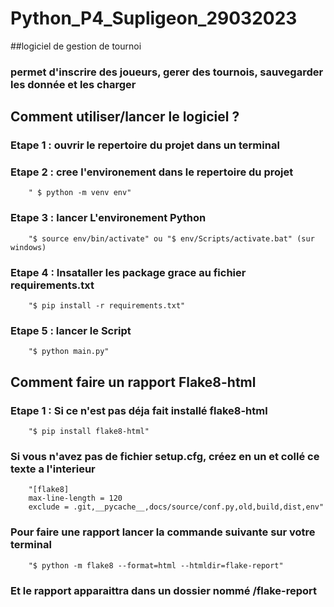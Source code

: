# Python_P4_Supligeon_29032023

##logiciel de gestion de tournoi
### permet d'inscrire des joueurs, gerer des tournois, sauvegarder les donnée et les charger


## Comment utiliser/lancer le logiciel ?

### Etape 1 : ouvrir le repertoire du projet dans un terminal

### Etape 2 : cree l'environement dans le repertoire du projet
        " $ python -m venv env"

### Etape 3 : lancer L'environement Python
        "$ source env/bin/activate" ou "$ env/Scripts/activate.bat" (sur windows)

### Etape 4 : Insataller les package grace au fichier requirements.txt
        "$ pip install -r requirements.txt"

### Etape 5 : lancer le Script
        "$ python main.py"

## Comment faire un rapport Flake8-html
### Etape 1 : Si ce n'est pas déja fait installé flake8-html
        "$ pip install flake8-html"
### Si vous n'avez pas de fichier setup.cfg, créez en un et collé ce texte a l'interieur
        "[flake8]
        max-line-length = 120
        exclude = .git,__pycache__,docs/source/conf.py,old,build,dist,env"
### Pour faire une rapport lancer la commande suivante sur votre terminal
        "$ python -m flake8 --format=html --htmldir=flake-report"
### Et le rapport apparaittra dans un dossier nommé /flake-report 

